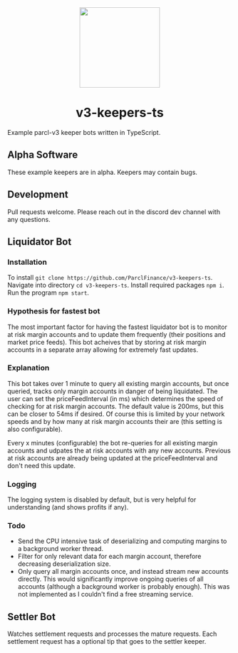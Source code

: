 <div align="center">
<img height="180" src="https://app.parcl.co/favicon.png"/>
<h1>v3-keepers-ts</h1>
</div>

Example parcl-v3 keeper bots written in TypeScript.

## Alpha Software

These example keepers are in alpha. Keepers may contain bugs.

## Development

Pull requests welcome. Please reach out in the discord dev channel with any questions.

## Liquidator Bot

### Installation

To install `git clone https://github.com/ParclFinance/v3-keepers-ts`.
Navigate into directory `cd v3-keepers-ts`.
Install required packages `npm i`.
Run the program `npm start`.

### Hypothesis for fastest bot

The most important factor for having the fastest liquidator bot is to monitor at risk margin accounts and to update them frequently (their positions and market price feeds). This bot acheives that by storing at risk margin accounts in a separate array allowing for extremely fast updates.

### Explanation

This bot takes over 1 minute to query all existing margin accounts, but once queried, tracks only margin accounts in danger of being liquidated. The user can set the priceFeedInterval (in ms) which determines the speed of checking for at risk margin accounts. The default value is 200ms, but this can be closer to 54ms if desired. Of course this is limited by your network speeds and by how many at risk margin accounts their are (this setting is also configurable).

Every x minutes (configurable) the bot re-queries for all existing margin accounts and udpates the at risk accounts with any new accounts. Previous at risk accounts are already being updated at the priceFeedInterval and don't need this update.

### Logging

The logging system is disabled by default, but is very helpful for understanding (and shows profits if any).

### Todo

- Send the CPU intensive task of deserializing and computing margins to a background worker thread.
- Filter for only relevant data for each margin account, therefore decreasing deserialization size.
- Only query all margin accounts once, and instead stream new accounts directly. This would significantly improve ongoing queries of all accounts (although a background worker is probably enough). This was not implemented as I couldn't find a free streaming service.

## Settler Bot

Watches settlement requests and processes the mature requests. Each settlement request has a optional tip that goes to the settler keeper.
